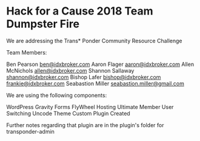 # Hack for a Cause 2018 Team Dumpster Fire

We are addressing the Trans* Ponder Community Resource Challenge

Team Members:

Ben Pearson           ben@idxbroker.com
Aaron Flager          aaron@idxbroker.com
Allen McNichols       allen@idxbroker.com
Shannon Sallaway      shannon@idxbroker.com
Bishop Lafer          bishop@idxbroker.com
          frankie@idxbroker.com
Seabastion Miller     seabastion.miller@gmail.com

We are using the following components:

  WordPress
  Gravity Forms
  FlyWheel Hosting
  Ultimate Member
  User Switching
  Uncode Theme
  Custom Plugin Created 



Further notes regarding that plugin are in the plugin's folder for transponder-admin
